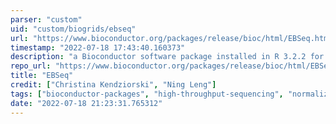 ```yaml
---
parser: "custom"
uid: "custom/biogrids/ebseq"
url: "https://www.bioconductor.org/packages/release/bioc/html/EBSeq.html"
timestamp: "2022-07-18 17:43:40.160373"
description: "a Bioconductor software package installed in R 3.2.2 for gene and isoform differential expression analysis of RNA-seq data."
repo_url: "https://www.bioconductor.org/packages/release/bioc/html/EBSeq.html"
title: "EBSeq"
credit: ["Christina Kendziorski", "Ning Leng"]
tags: ["bioconductor-packages", "high-throughput-sequencing", "normalization/differential-expression", "rna-sequencing"]
date: "2022-07-18 21:23:31.765312"
---
```

